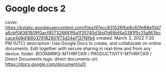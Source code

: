 # Google docs 2

cover: https://kstatic.googleusercontent.com/files/97ecc831526fbe8c60fe88ef0d7a6cbf06361809f0acf857326681f6a1f35740d3bd7d69bf4a5381f5c31a863bccace4d9d1660379182901f73d24ef137f6fb4
created: March 3, 2022 7:20 PM (UTC)
description: Use Google Docs to create, and collaborate on online documents. Edit together with secure sharing in real-time and from any device.
folder: BOOKMRKS-MTHRFCKR / PRODUCTIVITY-MTHRFCKR / Direct Documents
tags: direct documents
url: https://docs.google.com/document/u/0